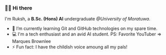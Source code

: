### 👋🏾 Hi there

I'm Ruksh, a **B.Sc. (Hons) AI** undergraduate *@University of Moratuwa*.
- 📖 I’m currently learning Git and GitHub technologies on my spare time.
- 💻 I'm a tech enthusiast and an avid AI student. PS: Favorite YouTuber => Marques Brownlee
- ⚡ Fun fact: I have the childish voice amoung all my pals!

